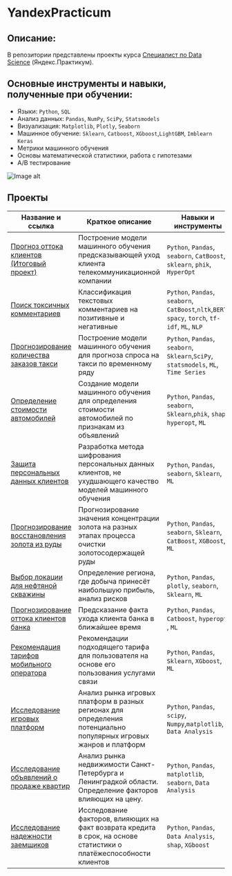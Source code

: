 # YandexPracticum
## Описание:
В репозитории представлены проекты курса [Специалист по Data Science](https://practicum.yandex.ru/data-scientist/) (Яндекс.Практикум).
## Основные инструменты и навыки, полученные при обучении:
* Языки: `Python`, `SQL`
* Анализ данных: `Pandas`, `NumPy`, `SciPy`, `Statsmodels`
* Визуализация: `Matplotlib`, `Plotly`, `Seaborn` 
* Машинное обучение: `Sklearn`, `Catboost`, `XGboost`,`LightGBM`, `Imblearn` `Keras`
* Метрики машинного обучения
* Основы математической статистики, работа с гипотезами
* A/B тестирование

![Image alt](https://github.com/olegmig-ds/olegmig-ds/blob/main/Oleg%20Zhidkov_20232DS00266.jpg)

## Проекты
| Название и ссылка | Краткое описание | Навыки и инструменты |  
|---|---|---|
| [Прогноз оттока клиентов (Итоговый проект)](12.%20Прогноз%20оттока%20клиентов%20(Итоговый%20проект)) | Построение модели машинного обучения предсказывающей уход клиента телекоммуникационной компании   | `Python`, `Pandas`, `seaborn`, `CatBoost`, `sklearn`, `phik`, `HyperOpt` |
| [Поиск токсичных комментариев](11.%20Токсичные%20комментарии) | Классификация текстовых комментариев на позитивные и негативные | `Python`, `Pandas`, `seaborn`, `CatBoost`,`nltk`,`BERT`, `spacy`, `torch`, `tf-idf`,  `ML`, `NLP` |
| [Прогнозирование количества заказов такси](10.%20Прогнозирование%20заказов%20такси) | Построение модели машинного обучения для прогноза спроса на такси по временному ряду | `Python`, `Pandas`, `seaborn`, `Sklearn`,`SciPy`, `statsmodels`, `ML`, `Time Series` |
| [Определение стоимости автомобилей](09.%20Определение%20стоимости%20автомобилей) | Создание модели машинного обучения для определения стоимости автомобилей по признакам из объявлений | `Python`, `Pandas`, `seaborn`, `Sklearn`,`phik`, `shap`, `hyperopt`, `ML` |
| [Защита персональных данных клиентов](08.%20Защита%20персональных%20данных%20клиентов) |Разработка метода шифрования персональных данных клиентов, не ухудшающего качество моделей машинного обучения | `Python`, `Pandas`, `seaborn`, `Sklearn`, `ML` |
| [Прогнозирование восстановления золота из руды](07.%20Исследование%20техпроцесса%20обогащения%20золота) |Прогнозирование значения концентрации золота на разных этапах процесса очистки золотосодержащей руды | `Python`, `Pandas`, `seaborn`, `Sklearn`, `CatBoost`, `XGBoost`, `ML` |
| [Выбор локации для нефтяной скважины](06.%20Выбор%20локации%20для%20скважины) |Определение региона, где добыча принесёт наибольшую прибыль, анализ рисков | `Python`, `Pandas`, `plotly`, `seaborn`, `Sklearn`, `ML` |
| [Прогнозирование оттока клиентов банка](05.%20Отток%20клиентов%20из%20банка) |Предсказание факта ухода клиента банка в ближайшее время | `Python`, `Pandas`, `Catboost`, `hyperopt` , `ML` |
| [Рекомендация тарифов мобильного оператора](04.%20Рекомендация%20тарифов) |Рекомендации подходящего тарифа для пользователя на основе его пользования услугами связи | `Python`, `Pandas`, `Sklearn`, `XGboost`, `ML` |
| [Исследование игровых платформ](03.%20Исследование%20игр) |Анализ рынка игровых платформ в разных регионах для определения потенциально популярных игровых жанров и платформ | `Python`, `Pandas`, `scipy`, `Numpy`,`matplotlib`, `Data Analysis` |
| [Исследование объявлений о продаже квартир](02.%20Исследование%20объявлений%20о%20продаже%20квартир) |Анализ рынка недвижимости Санкт-Петербурга и Ленинградкой области. Определение факторов влияющих на цену. | `Python`, `Pandas`, `matplotlib`, `seaborn`, `Data Analysis` |
| [Исследование надежности заемщиков](01.%20Исследование%20надежности%20заемщиков) | Исследование факторов, влияющих на факт возврата кредита в срок, на основе статистики о платёжеспособности клиентов | `Python`, `Pandas`, `Data Analysis`, `shap`, `XGboost` |
